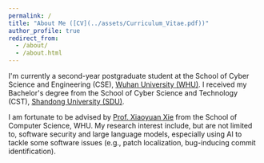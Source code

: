 ```yaml
---
permalink: /
title: "About Me ([CV](../assets/Curriculum_Vitae.pdf))"
author_profile: true
redirect_from: 
  - /about/
  - /about.html
---
```


I'm currently a second-year postgraduate student at the School of Cyber Science and Engineering (CSE), [Wuhan University (WHU)](https://www.whu.edu.cn/).  I received my Bachelor's degree from the School of Cyber Science and Technology (CST), [Shandong University (SDU)](https://cst.qd.sdu.edu.cn/).

 I am fortunate to be advised by [Prof. Xiaoyuan Xie](https://xiaoyuanxie.github.io/) from the School of Computer Science, WHU. My research interest include, but are not limited to, software security and large language models, especially using AI to tackle some software issues (e.g., patch localization, bug-inducing commit identification).
